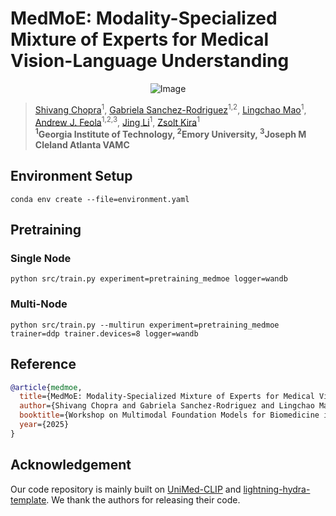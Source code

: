 # MedMoE: Modality-Specialized Mixture of Experts for Medical Vision-Language Understanding

<p align="center">
    <img src="https://i.imgur.com/waxVImv.png" alt="Image">
</p>

> [Shivang Chopra](https://shivangchopra11.github.io/)<sup>1</sup>, [Gabriela Sanchez-Rodriguez](https://feola.bme.gatech.edu/people-2/gabriela-sanchez-rodriguez-2/)<sup>1,2</sup>, [Lingchao Mao](https://lingchm.github.io/)<sup>1</sup>, [Andrew J. Feola](https://bme.gatech.edu/bme/faculty/Andrew-J.-Feola)<sup>1,2,3</sup>, [Jing Li](https://www.isye.gatech.edu/users/jing-li)<sup>1</sup>, [Zsolt Kira](https://faculty.cc.gatech.edu/~zk15/)<sup>1</sup> <br>
**<sup>1</sup>Georgia Institute of Technology, <sup>2</sup>Emory University, <sup>3</sup>Joseph M Cleland Atlanta VAMC**

## Environment Setup
`conda env create --file=environment.yaml`

## Pretraining

### Single Node
`python src/train.py experiment=pretraining_medmoe logger=wandb`

### Multi-Node
`python src/train.py --multirun experiment=pretraining_medmoe trainer=ddp trainer.devices=8 logger=wandb`

## Reference
```bibtex
@article{medmoe,
  title={MedMoE: Modality-Specialized Mixture of Experts for Medical Vision-Language Understanding},
  author={Shivang Chopra and Gabriela Sanchez-Rodriguez and Lingchao Mao and Andrew J. Feola and Jing Li and Zsolt Kira},
  booktitle={Workshop on Multimodal Foundation Models for Biomedicine in CVPR},
  year={2025}
}
```

## Acknowledgement
Our code repository is mainly built on [UniMed-CLIP](https://github.com/mbzuai-oryx/UniMed-CLIP) and [lightning-hydra-template](https://github.com/ashleve/lightning-hydra-template). We thank the authors for releasing their code.
